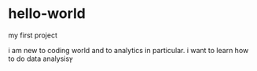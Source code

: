 # hello-world
my first project

i am new to coding world and to analytics in particular.
i want to learn how to do data analysisץ
